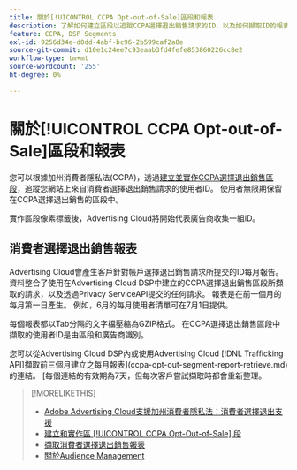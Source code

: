 ```yaml
---
title: 關於[!UICONTROL CCPA Opt-out-of-Sale]區段和報表
description: 了解如何建立區段以追蹤CCPA選擇退出銷售請求的ID，以及如何擷取ID的報表。
feature: CCPA, DSP Segments
exl-id: 9256d34e-d0dd-4abf-bc96-2b599caf2a8e
source-git-commit: d10e1c24ee7c93eaab3fd4fefe853860226cc8e2
workflow-type: tm+mt
source-wordcount: '255'
ht-degree: 0%

---
```


# 關於[!UICONTROL CCPA Opt-out-of-Sale]區段和報表

您可以根據加州消費者隱私法(CCPA)，透過[建立並實作CCPA選擇退出銷售區段](ccpa-opt-out-segment-create.md)，追蹤您網站上來自消費者選擇退出銷售請求的使用者ID。 使用者無限期保留在CCPA選擇退出銷售的區段中。

實作區段像素標籤後，Advertising Cloud將開始代表廣告商收集一組ID。

## 消費者選擇退出銷售報表

Advertising Cloud會產生客戶針對帳戶選擇退出銷售請求所提交的ID每月報告。 資料整合了使用在Advertising Cloud DSP中建立的CCPA選擇退出銷售區段所擷取的請求，以及透過Privacy ServiceAPI提交的任何請求。  報表是在前一個月的每月第一日產生。 例如，6月的每月使用者清單可在7月1日提供。

每個報表都以Tab分隔的文字檔壓縮為GZIP格式。 在CCPA選擇退出銷售區段中擷取的使用者ID是由區段和廣告商識別。

您可以從Advertising Cloud DSP內或使用Advertising Cloud [!DNL Trafficking API]擷取前三個月建立之每月報表](ccpa-opt-out-segment-report-retrieve.md)的連結。 [每個連結的有效期為7天，但每次客戶嘗試擷取時都會重新整理。

>[!MORELIKETHIS]
>
>* [Adobe Advertising Cloud支援加州消費者隱私法：消費者選擇退出支援](https://experienceleague.adobe.com/docs/advertising-cloud/privacy/ad-cloud-ccpa-opt-out-of-sale.html)
>* [建立和實作區 [!UICONTROL CCPA Opt-Out-of-Sale] 段](ccpa-opt-out-segment-create.md)
>* [擷取消費者選擇退出銷售報表](ccpa-opt-out-segment-report-retrieve.md)
>* [關於Audience Management](audience-about.md)

